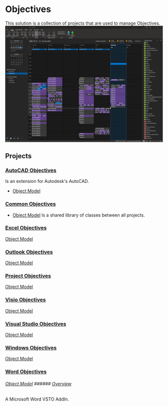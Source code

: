 # Objectives

This solution is a collection of projects that are used to manage Objectives.
![Outlook Calendar View](./OutlookObjectives/Docs/ObjectivesCalendar.png "Outlook Calendar view")

## Projects
### [AutoCAD Objectives](./AutoCADObjectives/Docs/README.md)  
Is an extension for Autodesk's AutoCAD.  
+ [Object Model](./AutoCADObjectives/Docs/ObjectModel.md)  
### [Common Objectives](./CommonObjectives/Docs/README.md)   
- [Object Model](./CommonObjectives/Docs/ObjectModel.md) 
Is a shared library of classes between all projects. 
### [Excel Objectives](./ExcelObjectives/Docs/README.md)  
[Object Model](./ExcelObjectives/Docs/ObjectModel.md)
### [Outlook Objectives](./OutlookObjectives/Docs/README.md)  
[Object Model](./OutlookObjectives/Docs/ObjectModel.md)
### [Project Objectives](./ProjectObjectives/Docs/README.md)  
[Object Model](./ProjectObjectives/Docs/ObjectModel.md)
### [Visio Objectives](./VisioObjectives/Docs/README.md)  
[Object Model](./VisioObjectives/Docs/ObjectModel.md)
### [Visual Studio Objectives](./VisualStudioObjectives/Docs/README.md)  
[Object Model](./VisualStudioObjectives/Docs/ObjectModel.md)
### [Windows Objectives](./WindowsObjectives/Docs/README.md)  
[Object Model](./WindowsObjectives/Docs/ObjectModel.md)


### [Word Objectives](./WordObjectives/Docs/README.md)  
###### [Object Model](./WordObjectives/Docs/ObjectModel.md) ###### [Overview](./WordObjectives/Docs/README.md) 
A Microsoft Word VSTO AddIn.
  
 



